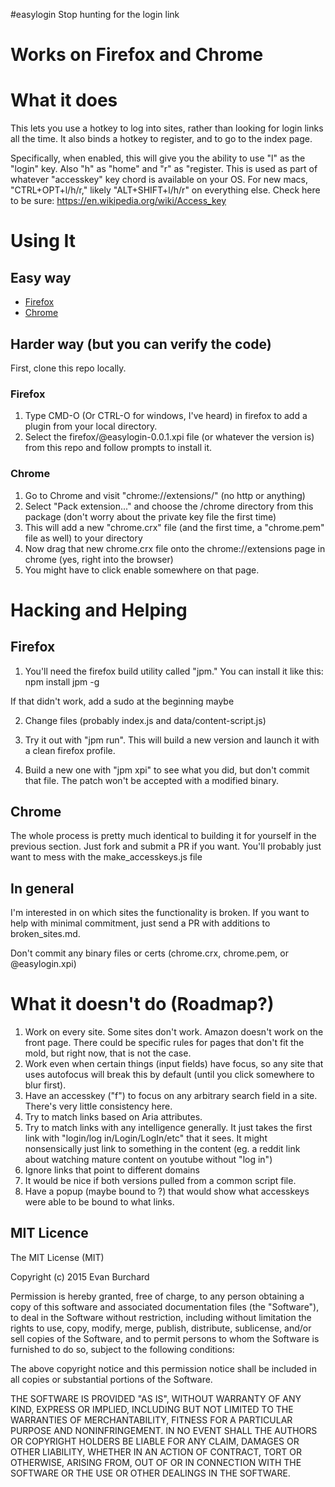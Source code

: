 #easylogin
Stop hunting for the login link

# Works on Firefox and Chrome

# What it does
This lets you use a hotkey to log into sites, rather than looking for login
links all the time. It also binds a hotkey to register, and to go to the
index page.

Specifically, when enabled, this will give you the ability to use "l" as the
"login" key. Also "h" as "home" and "r" as "register. This is used as
part of whatever "accesskey" key chord is available on your OS. For
new macs, "CTRL+OPT+l/h/r," likely "ALT+SHIFT+l/h/r" on everything else.
Check here to be sure: https://en.wikipedia.org/wiki/Access_key


# Using It

## Easy way

* [Firefox](https://addons.mozilla.org/en-US/firefox/addon/easylogin/)
* [Chrome](https://chrome.google.com/webstore/detail/easy-login/kbiloeeamjednbfhgffjaoddlppbpppf)

## Harder way (but you can verify the code)
First, clone this repo locally.

### Firefox
1. Type CMD-O (Or CTRL-O for windows, I've heard) in firefox to add a
plugin from your local directory.
2. Select the firefox/@easylogin-0.0.1.xpi file (or whatever the version is) from this repo and
   follow prompts to install it.

### Chrome
1. Go to Chrome and visit "chrome://extensions/" (no http or anything)
2. Select "Pack extension..." and choose the /chrome directory from this
   package (don't worry about the private key file the first time)
3. This will add a new "chrome.crx" file (and the first time, a
   "chrome.pem" file as well) to your directory
4. Now drag that new chrome.crx file onto the chrome://extensions page
   in chrome (yes, right into the browser)
5. You might have to click enable somewhere on that page.

# Hacking and Helping

## Firefox
1. You'll need the firefox build utility called "jpm."  You can install
   it like this:
    npm install jpm -g

If that didn't work, add a sudo at the beginning maybe

2. Change files (probably index.js and data/content-script.js)

3. Try it out with "jpm run". This will build a new version and launch
   it with a clean firefox profile.

4. Build a new one with "jpm xpi" to see what you did, but don't commit
   that file. The patch won't be accepted with a modified binary.

## Chrome
The whole process is pretty much identical to building it for yourself
in the previous section. Just fork and submit a PR if you want. You'll
probably just want to mess with the make_accesskeys.js file

## In general
I'm interested in on which sites the functionality is broken. If you
want to help with minimal commitment, just send a PR with additions to
broken_sites.md.

Don't commit any binary files or certs (chrome.crx, chrome.pem, or
@easylogin.xpi)

# What it doesn't do (Roadmap?)
1. Work on every site. Some sites don't work. Amazon doesn't work on the
   front page. There could be specific rules for pages that don't fit
   the mold, but right now, that is not the case.
2. Work even when certain things (input fields) have focus, so any site
   that uses autofocus will break this by default (until you click
   somewhere to blur first).
3. Have an accesskey ("f") to focus on any arbitrary search field in a
   site. There's very little consistency here.
4. Try to match links based on Aria attributes.
5. Try to match links with any intelligence generally. It just takes the first
   link with "login/log in/Login/LogIn/etc" that it sees. It might
   nonsensically just link to something in the content (eg. a reddit
   link about watching mature content on youtube without "log in")
6. Ignore links that point to different domains
7. It would be nice if both versions pulled from a common script
   file.
8. Have a popup (maybe bound to ?) that would show what accesskeys were
   able to be bound to what links.

## MIT Licence

The MIT License (MIT)

Copyright (c) 2015 Evan Burchard

Permission is hereby granted, free of charge, to any person obtaining a copy
of this software and associated documentation files (the "Software"), to deal
in the Software without restriction, including without limitation the rights
to use, copy, modify, merge, publish, distribute, sublicense, and/or sell
copies of the Software, and to permit persons to whom the Software is
furnished to do so, subject to the following conditions:

The above copyright notice and this permission notice shall be included in
all copies or substantial portions of the Software.

THE SOFTWARE IS PROVIDED "AS IS", WITHOUT WARRANTY OF ANY KIND, EXPRESS OR
IMPLIED, INCLUDING BUT NOT LIMITED TO THE WARRANTIES OF MERCHANTABILITY,
FITNESS FOR A PARTICULAR PURPOSE AND NONINFRINGEMENT. IN NO EVENT SHALL THE
AUTHORS OR COPYRIGHT HOLDERS BE LIABLE FOR ANY CLAIM, DAMAGES OR OTHER
LIABILITY, WHETHER IN AN ACTION OF CONTRACT, TORT OR OTHERWISE, ARISING FROM,
OUT OF OR IN CONNECTION WITH THE SOFTWARE OR THE USE OR OTHER DEALINGS IN
THE SOFTWARE.
